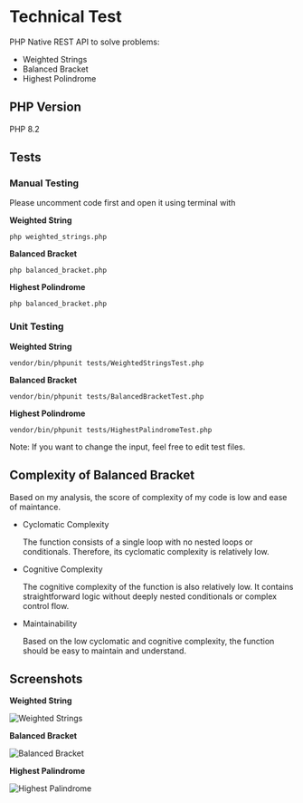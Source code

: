 # Technical Test 
PHP Native REST API to solve problems:

  - Weighted Strings
  - Balanced Bracket
  - Highest Polindrome

## PHP Version 
PHP 8.2

## Tests

### Manual Testing
Please uncomment code first and open it using terminal with

**Weighted String**


    php weighted_strings.php




**Balanced Bracket**


    php balanced_bracket.php


**Highest Polindrome**


    php balanced_bracket.php





### Unit Testing

**Weighted String**


    vendor/bin/phpunit tests/WeightedStringsTest.php




**Balanced Bracket**


    vendor/bin/phpunit tests/BalancedBracketTest.php


**Highest Polindrome**


    vendor/bin/phpunit tests/HighestPalindromeTest.php

Note: If you want to change the input, feel free to edit test files.


## Complexity of Balanced Bracket

Based on my analysis, the score of complexity of my code is low and ease of maintance.

- Cyclomatic Complexity 

  The function consists of a single loop with no nested loops or conditionals. Therefore, its cyclomatic complexity is relatively low.

- Cognitive Complexity 

  The cognitive complexity of the function is also relatively low. It contains straightforward logic without deeply nested conditionals or complex control flow.

- Maintainability 

  Based on the low cyclomatic and cognitive complexity, the function should be easy to maintain and understand.

## Screenshots

**Weighted String**

![Weighted Strings](https://github.com/febrianmosii/technical-test-for-xxx/blob/main/docs/ut_weighted_strings.jpg?raw=true)

**Balanced Bracket**

![Balanced Bracket](https://github.com/febrianmosii/technical-test-for-xxx/blob/main/docs/balanced_bracket.jpg?raw=true)

**Highest Palindrome**

![Highest Palindrome](https://github.com/febrianmosii/technical-test-for-xxx/blob/main/docs/highest_palindrome.jpg?raw=true)


